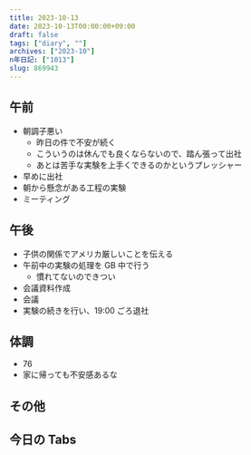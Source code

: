 ```yaml
---
title: 2023-10-13
date: 2023-10-13T00:00:00+09:00
draft: false
tags: ["diary", ""]
archives: ["2023-10"]
n年日記: ["1013"]
slug: 869943
---
```


## 午前

- 朝調子悪い
  - 昨日の件で不安が続く
  - こういうのは休んでも良くならないので、踏ん張って出社
  - あとは苦手な実験を上手くできるのかというプレッシャー
- 早めに出社
- 朝から懸念がある工程の実験
- ミーティング

## 午後

- 子供の関係でアメリカ厳しいことを伝える
- 午前中の実験の処理を GB 中で行う
  - 慣れてないのできつい
- 会議資料作成
- 会議
- 実験の続きを行い、19:00 ごろ退社

## 体調

- 76
- 家に帰っても不安感あるな

## その他

## 今日の Tabs
